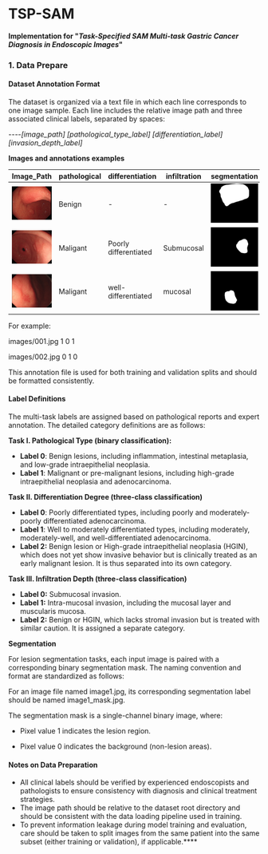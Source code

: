 # TSP-SAM

**Implementation for "*Task-Specified SAM Multi-task Gastric Cancer Diagnosis in Endoscopic Images*"**



### 1. Data Prepare

#### Dataset Annotation Format

The dataset is organized via a text file in which each line corresponds to one image sample. Each line includes the relative image path and three associated clinical labels, separated by spaces:

 ----_[image_path] [pathological_type_label] [differentiation_label] [invasion_depth_label]_

**Images and annotations examples**

| Image_Path                                                   | pathological | differentiation | infiltration | segmentation |
| ------------------------------------------------------------ | ------------ | --------------- | ------------ | ------------ |
| ![image1](./images/1.jpg) |       Benign       |          -       |       -       |  ![image1_mask](./images/1_mask.jpg)            |
| ![image1](./images/2.jpg) |       Maligant     |         Poorly differentiated        |       Submucosal       |  ![image1_mask](./images/2_mask.jpg)            |
| ![image1](./images/3.jpg) |       Maligant       |         well-differentiated        |      mucosal        |  ![image1_mask](./images/3_mask.jpg)            |


For example:

images/001.jpg 1 0 1

images/002.jpg 0 1 0

This annotation file is used for both training and validation splits and should be formatted consistently.

 

#### Label Definitions

The multi-task labels are assigned based on pathological reports and expert annotation. The detailed category definitions are as follows:

**Task I. Pathological Type (binary classification):**

- **Label 0**: Benign lesions, including inflammation, intestinal metaplasia, and low-grade intraepithelial neoplasia.
- **Label 1**: Malignant or pre-malignant lesions, including high-grade intraepithelial neoplasia and adenocarcinoma.

 

**Task II. Differentiation Degree (three-class classification)**

-  **Label 0**: Poorly differentiated types, including poorly and moderately-poorly differentiated adenocarcinoma.
-  **Label 1**: Well to moderately differentiated types, including moderately, moderately-well, and well-differentiated adenocarcinoma.
-  **Label 2:** Benign lesion or High-grade intraepithelial neoplasia (HGIN), which does not yet show invasive behavior but is clinically treated as an early malignant lesion. It is thus separated into its own category.

 

**Task III. Infiltration Depth (three-class classification)**

- **Label 0:** Submucosal invasion.
- **Label 1:** Intra-mucosal invasion, including the mucosal layer and muscularis mucosa.
- **Label 2:** Benign or HGIN, which lacks stromal invasion but is treated with similar caution. It is assigned a separate category.



**Segmentation**

For lesion segmentation tasks, each input image is paired with a corresponding binary segmentation mask. The naming convention and format are standardized as follows:

For an image file named image1.jpg, its corresponding segmentation label should be named image1_mask.jpg.

The segmentation mask is a single-channel binary image, where:

- Pixel value 1 indicates the lesion region.

- Pixel value 0 indicates the background (non-lesion areas).



#### Notes on Data Preparation

- All clinical labels should be verified by experienced endoscopists and pathologists to ensure consistency with diagnosis and clinical treatment strategies.
- The image path should be relative to the dataset root directory and should be consistent with the data loading pipeline used in training.
- To prevent information leakage during model training and evaluation, care should be taken to split images from the same patient into the same subset (either training or validation), if applicable.****
